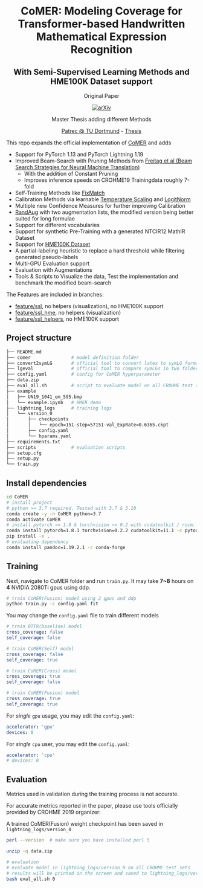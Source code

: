 <div align="center">    
 
# CoMER: Modeling Coverage for Transformer-based Handwritten Mathematical Expression Recognition 
## With Semi-Supervised Learning Methods and HME100K Dataset support
 
 Original Paper
 
[![arXiv](https://img.shields.io/badge/arXiv-2207.04410-b31b1b.svg)](https://arxiv.org/abs/2207.04410)

 Master Thesis adding different Methods

 [Patrec @ TU Dortmund](https://patrec.cs.tu-dortmund.de/) - [Thesis](http://web.patrec.cs.tu-dortmund.de/pubs/theses/ma_ahlers.pdf)
</div>

This repo expands the official implementation of [CoMER](https://github.com/Green-Wood/CoMER) and adds

- Support for PyTorch 1.13 and PyTorch Lightning 1.19
- Improved Beam-Search with Pruning Methods from [Freitag et al (Beam Search Strategies for Neural Machine Translation)](https://arxiv.org/abs/1702.01806)
  - With the addition of Constant Pruning
  - Improves inference speeds on CROHME19 Trainingdata roughly 7-fold
- Self-Training Methods like [FixMatch](https://arxiv.org/abs/2001.07685)
- Calibration Methods via learnable [Temperature Scaling](https://arxiv.org/abs/1706.04599) and [LogitNorm](https://arxiv.org/abs/2205.09310)
- Multiple new Confidence Measures for further improving Calibration
- [RandAug](https://arxiv.org/abs/1909.13719) with two augmentation lists, the modified version being better suited for long formulae
- Support for different vocabularies
- Support for synthetic Pre-Training with a generated NTCIR12 MathIR Dataset
- Support for [HME100K Dataset](https://arxiv.org/abs/2203.01601)
- A partial-labeling heuristic to replace a hard threshold while filtering generated pseudo-labels
- Multi-GPU Evaluation support
- Evaluation with Augmentations
- Tools \& Scripts to Visualize the data, Test the implementation and benchmark the modified beam-search

The Features are included in branches:
- [feature/ssl](https://github.com/revidee/CoMER/tree/feature/ssl), no helpers (visualization), no HME100K support
- [feature/ssl_hme](https://github.com/revidee/CoMER/tree/feature/ssl_hme), no helpers (visualization)
- [feature/ssl_helpers](https://github.com/revidee/CoMER/tree/feature/ssl_helpers), no HME100K support

## Project structure
```bash
├── README.md
├── comer               # model definition folder
├── convert2symLG       # official tool to convert latex to symLG format
├── lgeval              # official tool to compare symLGs in two folder
├── config.yaml         # config for CoMER hyperparameter
├── data.zip
├── eval_all.sh         # script to evaluate model on all CROHME test sets
├── example
│   ├── UN19_1041_em_595.bmp
│   └── example.ipynb   # HMER demo
├── lightning_logs      # training logs
│   └── version_0
│       ├── checkpoints
│       │   └── epoch=151-step=57151-val_ExpRate=0.6365.ckpt
│       ├── config.yaml
│       └── hparams.yaml
├── requirements.txt
├── scripts             # evaluation scripts
├── setup.cfg
├── setup.py
└── train.py
```

## Install dependencies   
```bash
cd CoMER
# install project 
# python >= 3.7 required. Tested with 3.7 & 3.10
conda create -y -n CoMER python=3.7
conda activate CoMER
# install pytorch >= 1.8 & torchvision >= 0.2 with cudatoolkit / rocm.
conda install pytorch=1.8.1 torchvision=0.2.2 cudatoolkit=11.1 -c pytorch -c nvidia
pip install -e .
# evaluating dependency
conda install pandoc=1.19.2.1 -c conda-forge

 ```

## Training
Next, navigate to CoMER folder and run `train.py`. It may take **7~8** hours on **4** NVIDIA 2080Ti gpus using ddp.
```bash
# train CoMER(Fusion) model using 2 gpus and ddp
python train.py -c config.yaml fit
```

You may change the `config.yaml` file to train different models
```yaml
# train BTTR(baseline) model
cross_coverage: false
self_coverage: false

# train CoMER(Self) model
cross_coverage: false
self_coverage: true

# train CoMER(Cross) model
cross_coverage: true
self_coverage: false

# train CoMER(Fusion) model
cross_coverage: true
self_coverage: true
```

For _single_ `gpu` usage, you may edit the `config.yaml`:
```yaml
accelerator: 'gpu'
devices: 0
```

For _single_ `cpu` user, you may edit the `config.yaml`:
```yaml
accelerator: 'cpu'
# devices: 0
```

## Evaluation
Metrics used in validation during the training process is not accurate.

For accurate metrics reported in the paper, please use tools officially provided by CROHME 2019 organizer:

A trained CoMER(Fusion) weight checkpoint has been saved in `lightning_logs/version_0`



```bash
perl --version  # make sure you have installed perl 5

unzip -q data.zip

# evaluation
# evaluate model in lightning_logs/version_0 on all CROHME test sets
# results will be printed in the screen and saved to lightning_logs/version_0 folder
bash eval_all.sh 0
```
